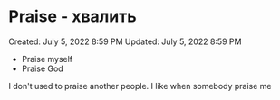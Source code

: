 # Praise - хвалить

Created: July 5, 2022 8:59 PM
Updated: July 5, 2022 8:59 PM

- Praise myself
- Praise God 

I don't used to praise another people.
I like when somebody praise me
